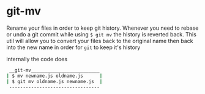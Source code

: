 # git-mv
Rename your files in order to keep git history. Whenever you need to rebase or undo a git commit while using `$ git mv` the history is reverted back. This util will allow you to convert your files back to the original name then back into the new name in order for `git` to keep it's history

internally the code does
```bash
 __git-mv_________________________
| $ mv newname.js oldname.js      |
| $ git mv oldname.js newname.js  |
 ---------------------------------
```
